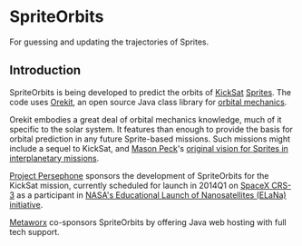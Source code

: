 SpriteOrbits
============

For guessing and updating the trajectories of Sprites.

Introduction
------------

SpriteOrbits is being developed to predict the orbits of [KickSat](http://www.kicksat.net) [Sprites](http://www.spacecraftresearch.com/MII/MII_overview.html). The code uses [Orekit](http://www.orekit.org), an open source Java class library for [orbital mechanics](https://en.wikipedia.org/wiki/Orbital_mechanics).

Orekit embodies a great deal of orbital mechanics knowledge, much of it specific to the solar system. It features than enough to provide the basis for orbital prediction in any future Sprite-based missions. Such missions might include a sequel to KickSat, and [Mason Peck](https://en.wikipedia.org/wiki/Mason_Peck)'s [original vision for Sprites in interplanetary missions](http://spectrum.ieee.org/aerospace/satellites/exploring-space-with-chipsized-satellites).

[Project Persephone](http://www.projectpersephone.org) sponsors the development of SpriteOrbits for the KickSat mission, currently scheduled for launch in 2014Q1 on [SpaceX CRS-3](https://en.wikipedia.org/wiki/SpaceX_CRS-3) as a participant in [NASA's Educational Launch of Nanosatellites (ELaNa) initiative](http://www.nasa.gov/mission_pages/smallsats/elana/).

[Metaworx](http://www.metawerx.net/) co-sponsors SpriteOrbits by offering Java web hosting with full tech support.
